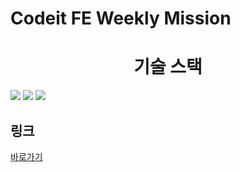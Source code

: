 # Codeit FE Weekly Mission

<div style="text-align: center;"><h1>기술 스택</h1></div>

<div>
	<img src="https://img.shields.io/badge/html5-E34F26?style=for-the-badge&logo=html5&logoColor=white">
  <img src="https://img.shields.io/badge/css-1572B6?style=for-the-badge&logo=css3&logoColor=white"> 
  <img src="https://img.shields.io/badge/github-181717?style=for-the-badge&logo=github&logoColor=white">
</div>

## 링크

[바로가기](https://weekly-codeit-henry.netlify.app/)
